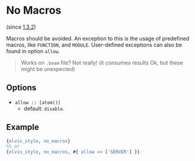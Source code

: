 # No Macros

(since [1.3.2](https://github.com/inaka/elvis_core/releases/tag/1.3.2))

Macros should be avoided. An exception to this is the usage of predefined macros, like `FUNCTION`,
and `MODULE`. User-defined exceptions can also be found in option `allow`.

> Works on `.beam` file? Not really! (it consumes results Ok, but these might be unexpected)

## Options

- `allow :: [atom()]`
  - default: `disable`.

## Example

```erlang
{elvis_style, no_macros}
%% or
{elvis_style, no_macros, #{ allow => ['SERVER'] }}
```
